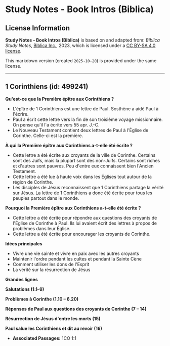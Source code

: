 # Study Notes - Book Intros (Biblica)

## License Information

**Study Notes - Book Intros (Biblica)** is based on and adapted from: _Biblica Study Notes_, [Biblica Inc.](https://www.biblica.com/), 2023, which is licensed under a [CC BY-SA 4.0 license](https://creativecommons.org/licenses/by-sa/4.0/legalcode.en).

This markdown version (created `2025-10-20`) is provided under the same license.



--------------------------------

## 1 Corinthiens (id: 499241)

**Qu'est\-ce que la Première épître aux Corinthiens ?**

* L'épître de 1 Corinthiens est une lettre de Paul. Sosthène a aidé Paul à l'écrire.
* Paul a écrit cette lettre vers la fin de son troisième voyage missionnaire. On pense qu'il l'a écrite vers 55 apr. J.\-C.
* Le Nouveau Testament contient deux lettres de Paul à l'Église de Corinthe. Celle\-ci est la première.

**À qui la Première épître aux Corinthiens a\-t\-elle été écrite ?**

* Cette lettre a été écrite aux croyants de la ville de Corinthe. Certains sont des Juifs, mais la plupart sont des non\-Juifs. Certains sont riches et d'autres sont pauvres. Peu d'entre eux connaissent bien l'Ancien Testament.
* Cette lettre a été lue à haute voix dans les Églises tout autour de la région de Corinthe.
* Les disciples de Jésus reconnaissent que 1 Corinthiens partage la vérité sur Jésus. La lettre de 1 Corinthiens a donc été écrite pour tous les peuples partout dans le monde.

**Pourquoi la Première épître aux Corinthiens a\-t\-elle été écrite ?**

* Cette lettre a été écrite pour répondre aux questions des croyants de l'Église de Corinthe à Paul. Ils lui avaient écrit des lettres à propos de problèmes dans leur Église.
* Cette lettre a été écrite pour encourager les croyants de Corinthe.

**Idées principales**

* Vivre une vie sainte et vivre en paix avec les autres croyants
* Maintenir l'ordre pendant les cultes et pendant la Sainte Cène
* Comment utiliser les dons de l'Esprit
* La vérité sur la résurrection de Jésus

**Grandes lignes**

**Salutations (1\.1–9\)**

**Problèmes à Corinthe (1\.10 – 6\.20\)**

**Réponses de Paul aux questions des croyants de Corinthe (7 – 14\)**

**Résurrection de Jésus d'entre les morts (15\)**

**Paul salue les Corinthiens et dit au revoir (16\)**

* **Associated Passages:** 1CO 1:1

